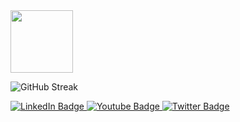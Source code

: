 <div id="header" align="left">
  <img src="https://media.giphy.com/media/QpVUMRUJGokfqXyfa1/giphy.gif" width="100"/>
</div>

![GitHub Streak](https://github-readme-streak-stats.herokuapp.com/?user=FrankieVexx)

<div id="badges" align="left" margin-top = 20px>
  <a href="https://www.linkedin.com/in/francis-onyach-73190011b/">
    <img src="https://img.shields.io/badge/LinkedIn-blue?style=for-the-badge&logo=linkedin&logoColor=white" alt="LinkedIn Badge"/>
  </a>
  <a href="https://www.youtube.com/@frankievexx">
    <img src="https://img.shields.io/badge/YouTube-red?style=for-the-badge&logo=youtube&logoColor=white" alt="Youtube Badge"/>
  </a>
  <a href="https://twitter.com/Frankievexx">
    <img src="https://img.shields.io/badge/Twitter-blue?style=for-the-badge&logo=twitter&logoColor=white" alt="Twitter Badge"/>
  </a>
</div>

<!---
FrankieVexx/FrankieVexx is a ✨ special ✨ repository because its the first repository I created when trying out my first code.
--->
